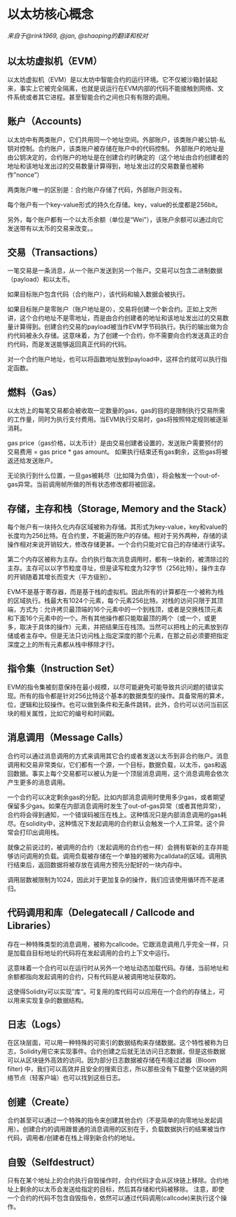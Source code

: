 # 以太坊核心概念

###### 来自于@rink1969, @jan, @shaoping的翻译和校对

## 以太坊虚拟机（EVM）

以太坊虚拟机（EVM）是以太坊中智能合约的运行环境。它不仅被沙箱封装起来，事实上它被完全隔离，也就是说运行在EVM内部的代码不能接触到网络、文件系统或者其它进程。甚至智能合约之间也只有有限的调用。

## 账户（Accounts)

以太坊中有两类账户，它们共用同一个地址空间。外部账户，该类账户被公钥-私钥对控制。合约账户，该类账户被存储在账户中的代码控制。 外部账户的地址是由公钥决定的，合约账户的地址是在创建合约时确定的（这个地址由合约创建者的地址和该地址发出过的交易数量计算得到，地址发出过的交易数量也被称作”nonce”）

两类账户唯一的区别是：合约账户存储了代码，外部账户则没有。

每个账户有一个key-value形式的持久化存储。key，value的长度都是256bit。

另外，每个账户都有一个以太币余额（单位是“Wei”），该账户余额可以通过向它发送带有以太币的交易来改变。。

## 交易（Transactions）

一笔交易是一条消息，从一个账户发送到另一个账户。交易可以包含二进制数据（payload）和以太币。

如果目标账户包含代码（合约账户），该代码和输入数据会被执行。

如果目标账户是零账户（账户地址是0），交易将创建一个新合约。正如上文所讲，这个合约地址不是零地址，而是由合约创建者的地址和该地址发出过的交易数量计算得到。创建合约交易的payload被当作EVM字节码执行。执行的输出做为合约代码被永久存储。这意味着，为了创建一个合约，你不需要向合约发送真正的合约代码，而是发送能够返回真正代码的代码。

对一个合约账户地址，也可以将函数地址放到payload中，这样合约就可以执行指定函数。

## 燃料（Gas）

以太坊上的每笔交易都会被收取一定数量的gas，gas的目的是限制执行交易所需的工作量，同时为执行支付费用。当EVM执行交易时，gas将按照特定规则被逐渐消耗。

gas price（gas价格，以太币计）是由交易创建者设置的，发送账户需要预付的交易费用 = gas price * gas amount。 如果执行结束还有gas剩余，这些gas将被返还给发送账户。

无论执行到什么位置，一旦gas被耗尽（比如降为负值），将会触发一个out-of-gas异常。当前调用帧所做的所有状态修改都将被回滚。


## 存储，主存和栈（Storage, Memory and the Stack）

每个账户有一块持久化内存区域被称为存储。其形式为key-value，key和value的长度均为256比特。在合约里，不能遍历账户的存储。相对于另外两种，存储的读操作相对来说开销较大，修改存储更甚。一个合约只能对它自己的存储进行读写。

第二个内存区被称为主存。合约执行每次消息调用时，都有一块新的，被清除过的主存。主存可以以字节粒度寻址，但是读写粒度为32字节（256比特）。操作主存的开销随着其增长而变大（平方级别）。

EVM不是基于寄存器，而是基于栈的虚拟机。因此所有的计算都在一个被称为栈的区域执行。栈最大有1024个元素，每个元素256比特。对栈的访问只限于其顶端，方式为：允许拷贝最顶端的16个元素中的一个到栈顶，或者是交换栈顶元素和下面16个元素中的一个。所有其他操作都只能取最顶的两个（或一个，或更多，取决于具体的操作）元素，并把结果压在栈顶。当然可以把栈上的元素放到存储或者主存中。但是无法只访问栈上指定深度的那个元素，在那之前必须要把指定深度之上的所有元素都从栈中移除才行。

## 指令集（Instruction Set）

EVM的指令集被刻意保持在最小规模，以尽可能避免可能导致共识问题的错误实现。所有的指令都是针对256比特这个基本的数据类型的操作。具备常用的算术，位，逻辑和比较操作。也可以做到条件和无条件跳转。此外，合约可以访问当前区块的相关属性，比如它的编号和时间戳。

## 消息调用（Message Calls）

合约可以通过消息调用的方式来调用其它合约或者发送以太币到非合约账户。消息调用和交易非常类似，它们都有一个源，一个目标，数据负载，以太币，gas和返回数据。事实上每个交易都可以被认为是一个顶层消息调用，这个消息调用会依次产生更多的消息调用。

一个合约可以决定剩余gas的分配。比如内部消息调用时使用多少gas，或者期望保留多少gas。如果在内部消息调用时发生了out-of-gas异常（或者其他异常），合约将会得到通知，一个错误码被压在栈上。这种情况只是内部消息调用的gas耗尽。在solidity中，这种情况下发起调用的合约默认会触发一个人工异常。这个异常会打印出调用栈。

就像之前说过的，被调用的合约（发起调用的合约也一样）会拥有崭新的主存并能够访问调用的负载。调用负载被存储在一个单独的被称为calldata的区域。调用执行结束后，返回数据将被存放在调用方预先分配好的一块内存中。

调用层数被限制为1024，因此对于更加复杂的操作，我们应该使用循环而不是递归。

## 代码调用和库（Delegatecall / Callcode and Libraries）

存在一种特殊类型的消息调用，被称为callcode。它跟消息调用几乎完全一样，只是加载自目标地址的代码将在发起调用的合约上下文中运行。

这意味着一个合约可以在运行时从另外一个地址动态加载代码。存储，当前地址和余额都指向发起调用的合约，只有代码是从被调用地址获取的。

这使得Solidity可以实现”库“。可复用的库代码可以应用在一个合约的存储上，可以用来实现复杂的数据结构。

## 日志（Logs）

在区块层面，可以用一种特殊的可索引的数据结构来存储数据。这个特性被称为日志，Solidity用它来实现事件。合约创建之后就无法访问日志数据，但是这些数据可以从区块链外高效的访问。因为部分日志数据被存储在布隆过滤器（Bloom filter) 中，我们可以高效并且安全的搜索日志，所以那些没有下载整个区块链的网络节点（轻客户端）也可以找到这些日志。

## 创建（Create）

合约甚至可以通过一个特殊的指令来创建其他合约（不是简单的向零地址发起调用）。创建合约的调用跟普通的消息调用的区别在于，负载数据执行的结果被当作代码，调用者/创建者在栈上得到新合约的地址。

## 自毁（Selfdestruct）

只有在某个地址上的合约执行自毁操作时，合约代码才会从区块链上移除。合约地址上剩余的以太币会发送给指定的目标，然后其存储和代码被移除。 注意，即使一个合约的代码不包含自毁指令，依然可以通过代码调用(callcode)来执行这个操作。
